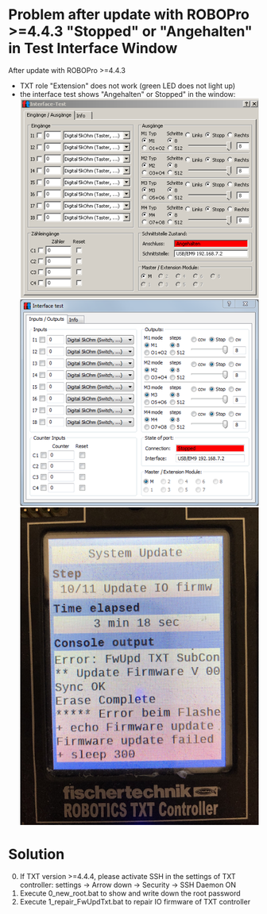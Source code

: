 # Problem after update with ROBOPro >=4.4.3 "Stopped" or "Angehalten" in Test Interface Window
After update with ROBOPro >=4.4.3
- TXT role "Extension" does not work (green LED does not light up)
- the interface test shows "Angehalten" or Stopped" in the window:
![interfacetest](interfacetest.PNG)
![interfacetest](interfacetest_en.PNG)
![TXT Display](TXT_Update_10_11.png)

# Solution
0. If TXT version >=4.4.4, please activate SSH in the settings of TXT controller: settings -> Arrow down -> Security -> SSH Daemon ON
1. Execute 0_new_root.bat to show and write down the root password
2. Execute 1_repair_FwUpdTxt.bat to repair IO firmware of TXT controller
